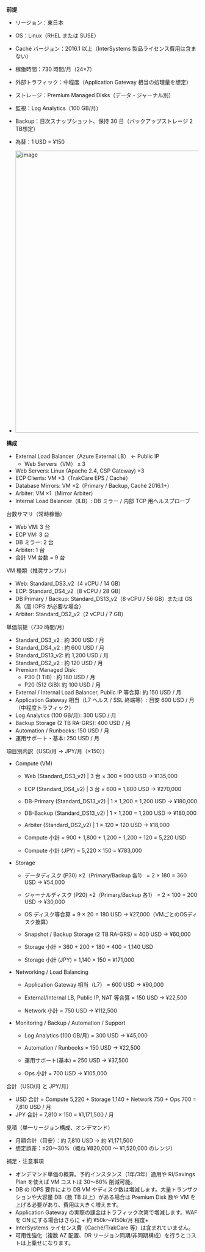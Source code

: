 **前提**
- リージョン：東日本
- OS：Linux（RHEL または SUSE）
- Caché バージョン：2016.1 以上（InterSystems 製品ライセンス費用は含まない）
- 稼働時間：730 時間/月（24×7）
- 外部トラフィック：中程度（Application Gateway 相当の処理量を想定）
- ストレージ：Premium Managed Disks（データ・ジャーナル別）
- 監視：Log Analytics（100 GB/月）
- Backup：日次スナップショット、保持 30 日（バックアップストレージ 2 TB想定）
- 為替：1 USD = ¥150

- <img width="735" height="738" alt="image" src="https://github.com/user-attachments/assets/499e355c-0ad6-455e-a8cf-997e15fae538" />


**構成**
- External Load Balancer（Azure External LB） ← Public IP
  - Web Servers（VM） x 3
- Web Servers: Linux (Apache 2.4, CSP Gateway) ×3
- ECP Clients: VM ×3（TrakCare EPS / Caché）
- Database Mirrors: VM ×2（Primary / Backup, Caché 2016.1+）
- Arbiter: VM ×1（Mirror Arbiter）
- Internal Load Balancer（ILB）: DB ミラー / 内部 TCP 用ヘルスプローブ

台数サマリ（常時稼働）
- Web VM: 3 台
- ECP VM: 3 台
- DB ミラー: 2 台
- Arbiter: 1 台
- 合計 VM 台数 = 9 台

VM 種類（推奨サンプル）
- Web: Standard_DS3_v2（4 vCPU / 14 GB）
- ECP: Standard_DS4_v2（8 vCPU / 28 GB）
- DB Primary / Backup: Standard_DS13_v2（8 vCPU / 56 GB）または GS 系（高 IOPS が必要な場合）
- Arbiter: Standard_DS2_v2（2 vCPU / 7 GB）

単価前提（730 時間/月）
- Standard_DS3_v2 : 約 300 USD / 月
- Standard_DS4_v2 : 約 600 USD / 月
- Standard_DS13_v2: 約 1,200 USD / 月
- Standard_DS2_v2 : 約 120 USD / 月
- Premium Managed Disk:
  - P30 (1 TiB) : 約 180 USD / 月
  - P20 (512 GiB): 約 100 USD / 月
- External / Internal Load Balancer, Public IP 等合算: 約 150 USD / 月
- Application Gateway 相当（L7 ヘルス / SSL 終端等）: 目安 600 USD / 月（中程度トラフィック）
- Log Analytics (100 GB/月): 300 USD / 月
- Backup Storage (2 TB RA-GRS): 400 USD / 月
- Automation / Runbooks: 150 USD / 月
- 運用サポート・基本: 250 USD / 月

項目別内訳（USD/月 → JPY/月（×150））
- Compute (VM)
  - Web (Standard_DS3_v2) | 3 台 × 300 = 900 USD → ¥135,000
  - ECP (Standard_DS4_v2) | 3 台 × 600 = 1,800 USD → ¥270,000
  - DB-Primary (Standard_DS13_v2) | 1 × 1,200 = 1,200 USD → ¥180,000
  - DB-Backup (Standard_DS13_v2) | 1 × 1,200 = 1,200 USD → ¥180,000
  - Arbiter (Standard_DS2_v2) | 1 × 120 = 120 USD → ¥18,000

  - Compute 小計 = 900 + 1,800 + 1,200 + 1,200 + 120 = 5,220 USD
  - Compute 小計 (JPY) = 5,220 × 150 = ¥783,000

- Storage
  - データディスク (P30) ×2（Primary/Backup 各1） = 2 × 180 = 360 USD → ¥54,000
  - ジャーナルディスク (P20) ×2（Primary/Backup 各1） = 2 × 100 = 200 USD → ¥30,000
  - OS ディスク等合算 = 9 × 20 = 180 USD → ¥27,000（VMごとのOSディスク換算）
  - Snapshot / Backup Storage (2 TB RA-GRS) = 400 USD → ¥60,000

  - Storage 小計 = 360 + 200 + 180 + 400 = 1,140 USD
  - Storage 小計 (JPY) = 1,140 × 150 = ¥171,000

- Networking / Load Balancing
  - Application Gateway 相当（L7） = 600 USD → ¥90,000
  - External/Internal LB, Public IP, NAT 等合算 = 150 USD → ¥22,500

  - Network 小計 = 750 USD → ¥112,500

- Monitoring / Backup / Automation / Support
  - Log Analytics (100 GB/月) = 300 USD → ¥45,000
  - Automation / Runbooks = 150 USD → ¥22,500
  - 運用サポート(基本) = 250 USD → ¥37,500

  - Ops 小計 = 700 USD → ¥105,000

合計（USD/月 と JPY/月）
- USD 合計 = Compute 5,220 + Storage 1,140 + Network 750 + Ops 700 = 7,810 USD / 月
- JPY 合計 = 7,810 × 150 = ¥1,171,500 / 月

見積（単一リージョン構成、オンデマンド）
- 月額合計（目安）：約 7,810 USD → 約 ¥1,171,500
- 想定誤差：±20〜30%（概ね ¥820,000 ～ ¥1,520,000 のレンジ）

補足・注意事項
- オンデマンド単価の概算。予約インスタンス（1年/3年）適用や RI/Savings Plan を使えば VM コストは 30〜60% 削減可能。
- DB の IOPS 要件により DB VM やディスク数は増減します。大量トランザクションや大容量 DB（数 TB 以上）がある場合は Premium Disk 数や VM を上げる必要があり、費用は大きく増えます。
- Application Gateway の実際の課金はトラフィック次第で増減します。WAF を ON にする場合はさらに + 約 ¥50k～¥150k/月 程度+
- InterSystems ライセンス費（Caché/TrakCare 等）は含まれていません。
- 可用性強化（複数 AZ 配置、DR リージョン同期/非同期構成）を行うとコストは上乗せになります。


